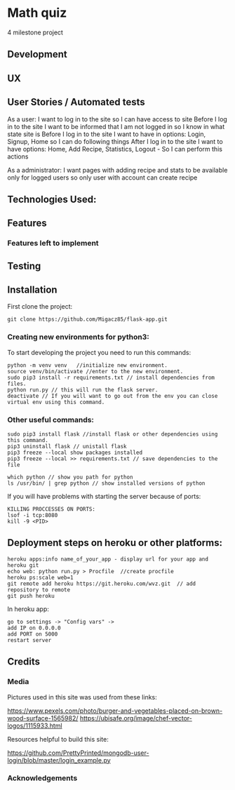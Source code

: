 # Math quiz

4 milestone project 

## Development

## UX

## User Stories / Automated tests

As a user:
I want to log in to the site so I can have access to site
Before I log in to the site I want to be informed that I am not logged in so I know in what state site is
Before I log in to the site I want to have in options: Login, Signup, Home so I can do following things
After I log in to the site I want to have options: Home, Add Recipe, Statistics, Logout - So I can perform this actions

As a administrator:
I want pages with adding recipe and stats to be available only for logged users so only user with account can create recipe



## Technologies Used:

## Features 

### Features left to implement

## Testing

## Installation

First clone the project:

```
git clone https://github.com/Migacz85/flask-app.git
```

### Creating new environments for python3: 

To start developing the project you need to run this commands:

```
python -m venv venv   //initialize new environment.
source venv/bin/activate //enter to the new environment.
sudo pip3 install -r requirements.txt // install dependencies from files.
python run.py // this will run the flask server.
deactivate // If you will want to go out from the env you can close virtual env using this command.
```

### Other useful commands:

```
sudo pip3 install flask //install flask or other dependencies using this command.
pip3 uninstall flask // unistall flask
pip3 freeze --local show packages installed 
pip3 freeze --local >> requirements.txt // save dependencies to the file

which python // show you path for python
ls /usr/bin/ | grep python // show installed versions of python
```

If you will have problems with starting the server because of ports:

```
KILLING PROCCESSES ON PORTS:
lsof -i tcp:8080
kill -9 <PID>
```
## Deployment steps on heroku or other platforms:

```
heroku apps:info name_of_your_app - display url for your app and heroku git
echo web: python run.py > Procfile  //create procfile
heroku ps:scale web=1
git remote add heroku https://git.heroku.com/wvz.git  // add repository to remote
git push heroku
```

In heroku app: 

```
go to settings -> "Config vars" -> 
add IP on 0.0.0.0
add PORT on 5000
restart server
```

## Credits

### Media

Pictures used in this site was used from these links:

https://www.pexels.com/photo/burger-and-vegetables-placed-on-brown-wood-surface-1565982/
https://ubisafe.org/image/chef-vector-logos/1115933.html

Resources helpful to build this site:

https://github.com/PrettyPrinted/mongodb-user-login/blob/master/login_example.py

### Acknowledgements


